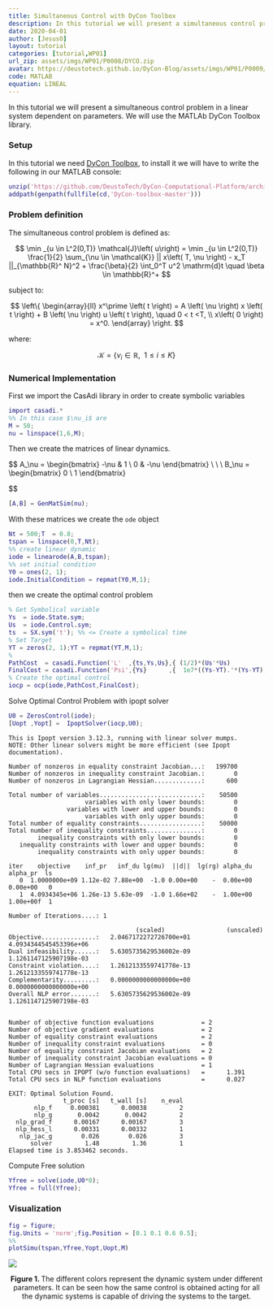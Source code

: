 ```yaml
---
title: Simultaneous Control with DyCon Toolbox
description: In this tutorial we will present a simultaneous control problem in a linear system dependent on parameters. We will use the MATLAb DyCon Toolbox library.
date: 2020-04-01
author: [JesusO]
layout: tutorial
categories: [tutorial,WP01]
url_zip: assets/imgs/WP01/P0008/DYCO.zip
avatar: https://deustotech.github.io/DyCon-Blog/assets/imgs/WP01/P0009/ico.png
code: MATLAB
equation: LINEAL
---
```


In this tutorial we will present a simultaneous control problem in a linear system dependent on parameters. We will use the MATLAb DyCon Toolbox library.

### Setup

In this tutorial we need <a href="https://deustotech.github.io/dycon-toolbox-documentation/">DyCon Toolbox</a>, to install it we will have to write the following in our MATLAB console:

```matlab
unzip('https://github.com/DeustoTech/DyCon-Computational-Platform/archive/master.zip')
addpath(genpath(fullfile(cd,'DyCon-toolbox-master')))
```
### Problem definition

The simultaneous control problem is defined as:

$$
\min _{u \in L^2(0,T)} \mathcal{J}\left( u\right) = 
\min _{u \in L^2(0,T)} \frac{1}{2}  \sum_{\nu \in \mathcal{K}}  || x\left( T, \nu \right) - x_T ||_{\mathbb{R}^ N}^2  + 
\frac{\beta}{2} \int_0^T u^2 \mathrm{d}t \quad \beta \in \mathbb{R}^+
$$

subject to:

$$
\left\{
\begin{array}{ll}
x^\prime \left( t \right) = A \left( \nu \right) x \left( t \right) + B \left( \nu \right) u \left( t \right), \quad 0 < t <T, \\
x\left( 0 \right) = x^0.
\end{array}
\right.
$$

where:

$$
\mathcal{K}= \left\{ \nu_i \in \mathbb{R}, \enspace 1\leq i \leq K \right\}
$$

### Numerical Implementation

First we import the CasAdi library in order to create symbolic variables

```matlab
import casadi.*
%% In this case $\nu_i$ are
M = 50;
nu = linspace(1,6,M);
```
Then we create the matrices of linear dynamics.

$$
A_\nu = \begin{bmatrix}
  -\nu & 1 \\
  0    & -\nu
\end{bmatrix} \ \ \ 
B_\nu = \begin{bmatrix}
0 \\
1 
\end{bmatrix}

$$

```matlab
[A,B] = GenMatSim(nu);
```

With these matrices we create the `ode` object

```matlab
Nt = 500;T  = 0.8;
tspan = linspace(0,T,Nt);
%% create linear dynamic
iode = linearode(A,B,tspan);
%% set initial condition
Y0 = ones(2, 1);
iode.InitialCondition = repmat(Y0,M,1);
```

then we create the optimal control problem
```matlab
% Get Symbolical variable
Ys  = iode.State.sym;
Us  = iode.Control.sym;
ts  = SX.sym('t'); %% <= Create a symbolical time
% Set Target
YT = zeros(2, 1);YT = repmat(YT,M,1);
%
PathCost  = casadi.Function('L'  ,{ts,Ys,Us},{ (1/2)*(Us'*Us)           });
FinalCost = casadi.Function('Psi',{Ys}      ,{  1e7*((Ys-YT).'*(Ys-YT)) });
% Create the optimal control
iocp = ocp(iode,PathCost,FinalCost);
```


Solve Optimal Control Problem with ipopt solver

```matlab
U0 = ZerosControl(iode);
[Uopt ,Yopt] =  IpoptSolver(iocp,U0);
```


```
This is Ipopt version 3.12.3, running with linear solver mumps.
NOTE: Other linear solvers might be more efficient (see Ipopt documentation).

Number of nonzeros in equality constraint Jacobian...:   199700
Number of nonzeros in inequality constraint Jacobian.:        0
Number of nonzeros in Lagrangian Hessian.............:      600

Total number of variables............................:    50500
                     variables with only lower bounds:        0
                variables with lower and upper bounds:        0
                     variables with only upper bounds:        0
Total number of equality constraints.................:    50000
Total number of inequality constraints...............:        0
        inequality constraints with only lower bounds:        0
   inequality constraints with lower and upper bounds:        0
        inequality constraints with only upper bounds:        0

iter    objective    inf_pr   inf_du lg(mu)  ||d||  lg(rg) alpha_du alpha_pr  ls
   0  1.0000000e+09 1.12e-02 7.88e+00  -1.0 0.00e+00    -  0.00e+00 0.00e+00   0
   1  4.0934345e+06 1.26e-13 5.63e-09  -1.0 1.66e+02    -  1.00e+00 1.00e+00f  1

Number of Iterations....: 1

                                   (scaled)                 (unscaled)
Objective...............:   2.0467172272726700e+01    4.0934344545453396e+06
Dual infeasibility......:   5.6305735629536002e-09    1.1261147125907198e-03
Constraint violation....:   1.2612133559741778e-13    1.2612133559741778e-13
Complementarity.........:   0.0000000000000000e+00    0.0000000000000000e+00
Overall NLP error.......:   5.6305735629536002e-09    1.1261147125907198e-03


Number of objective function evaluations             = 2
Number of objective gradient evaluations             = 2
Number of equality constraint evaluations            = 2
Number of inequality constraint evaluations          = 0
Number of equality constraint Jacobian evaluations   = 2
Number of inequality constraint Jacobian evaluations = 0
Number of Lagrangian Hessian evaluations             = 1
Total CPU secs in IPOPT (w/o function evaluations)   =      1.391
Total CPU secs in NLP function evaluations           =      0.027

EXIT: Optimal Solution Found.
               t_proc [s]   t_wall [s]    n_eval
       nlp_f     0.000381      0.00038         2
       nlp_g       0.0042       0.0042         2
  nlp_grad_f      0.00167      0.00167         3
  nlp_hess_l      0.00331      0.00332         1
   nlp_jac_g        0.026        0.026         3
      solver         1.48         1.36         1
Elapsed time is 3.853462 seconds.

```

Compute Free solution

```matlab
Yfree = solve(iode,U0*0);
Yfree = full(Yfree);
```

### Visualization

```matlab
fig = figure;
fig.Units = 'norm';fig.Position = [0.1 0.1 0.6 0.5];
%%
plotSimu(tspan,Yfree,Yopt,Uopt,M)
```


![]({{site.url}}/{{site.baseurl}}/assets/imgs/WP01/P0009/copiaRM_01.png)

<center><b>Figure 1. </b>The different colors represent the dynamic system under different parameters. It can be seen how the same control is obtained acting for all the dynamic systems is capable of driving the systems to the target.</center>